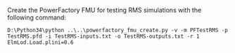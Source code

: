 Create the PowerFactory FMU for testing RMS simulations with the following command:

```batch
D:\Python34\python ..\..\powerfactory_fmu_create.py -v -m PFTestRMS -p TestRMS.pfd -i TestRMS-inputs.txt -o TestRMS-outputs.txt -r 1 ElmLod.Load.plini=0.6
```

